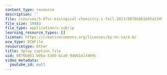 ```yaml
---
content_type: resource
description: ''
file: /courses/5-07sc-biological-chemistry-i-fall-2013/0876b8b1b05a5349bca9946b1e14469c_vL_E7Ik_vBs.vtt
file_size: 19483
file_type: application/x-subrip
learning_resource_types: []
license: https://creativecommons.org/licenses/by-nc-sa/4.0/
ocw_type: OCWFile
resourcetype: Other
title: 3play caption file
uid: 0876b8b1-b05a-5349-bca9-946b1e14469c
video_metadata:
  youtube_id: null
---
```

